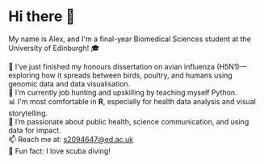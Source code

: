 # Hi there 👋

My name is Alex, and I'm a final-year Biomedical Sciences student at the University of Edinburgh! 🎓

🧬 I've just finished my honours dissertation on avian influenza (H5N1)—exploring how it spreads between birds, poultry, and humans using genomic data and data visualisation.  
💼 I'm currently job hunting and upskilling by teaching myself Python.  
📊 I'm most comfortable in **R**, especially for health data analysis and visual storytelling.  
🌱 I’m passionate about public health, science communication, and using data for impact.  
📫 Reach me at: [s2094647@ed.ac.uk](mailto:s2094647@ed.ac.uk)  
🌊 Fun fact: I love scuba diving!
